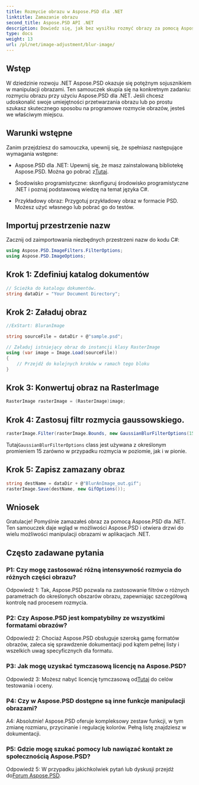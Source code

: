```yaml
---
title: Rozmycie obrazu w Aspose.PSD dla .NET
linktitle: Zamazanie obrazu
second_title: Aspose.PSD API .NET
description: Dowiedz się, jak bez wysiłku rozmyć obrazy za pomocą Aspose.PSD dla .NET. Przewodnik krok po kroku dotyczący płynnej manipulacji obrazami w projektach C#.
type: docs
weight: 13
url: /pl/net/image-adjustment/blur-image/
---
```

## Wstęp

W dziedzinie rozwoju .NET Aspose.PSD okazuje się potężnym sojusznikiem w manipulacji obrazami. Ten samouczek skupia się na konkretnym zadaniu: rozmyciu obrazu przy użyciu Aspose.PSD dla .NET. Jeśli chcesz udoskonalić swoje umiejętności przetwarzania obrazu lub po prostu szukasz skutecznego sposobu na programowe rozmycie obrazów, jesteś we właściwym miejscu.

## Warunki wstępne

Zanim przejdziesz do samouczka, upewnij się, że spełniasz następujące wymagania wstępne:

-  Aspose.PSD dla .NET: Upewnij się, że masz zainstalowaną bibliotekę Aspose.PSD. Można go pobrać z[Tutaj](https://releases.aspose.com/psd/net/).

- Środowisko programistyczne: skonfiguruj środowisko programistyczne .NET i poznaj podstawową wiedzę na temat języka C#.

- Przykładowy obraz: Przygotuj przykładowy obraz w formacie PSD. Możesz użyć własnego lub pobrać go do testów.

## Importuj przestrzenie nazw

Zacznij od zaimportowania niezbędnych przestrzeni nazw do kodu C#:

```csharp
using Aspose.PSD.ImageFilters.FilterOptions;
using Aspose.PSD.ImageOptions;
```

## Krok 1: Zdefiniuj katalog dokumentów

```csharp
// Ścieżka do katalogu dokumentów.
string dataDir = "Your Document Directory";
```

## Krok 2: Załaduj obraz

```csharp
//ExStart: BluranImage

string sourceFile = dataDir + @"sample.psd";

// Załaduj istniejący obraz do instancji klasy RasterImage
using (var image = Image.Load(sourceFile))
{
    // Przejdź do kolejnych kroków w ramach tego bloku
}
```

## Krok 3: Konwertuj obraz na RasterImage

```csharp
RasterImage rasterImage = (RasterImage)image;
```

## Krok 4: Zastosuj filtr rozmycia gaussowskiego.

```csharp
rasterImage.Filter(rasterImage.Bounds, new GaussianBlurFilterOptions(15, 15));
```

 Tutaj`GaussianBlurFilterOptions` class jest używana z określonym promieniem 15 zarówno w przypadku rozmycia w poziomie, jak i w pionie.

## Krok 5: Zapisz zamazany obraz

```csharp
string destName = dataDir + @"BlurAnImage_out.gif";
rasterImage.Save(destName, new GifOptions());
```

## Wniosek

Gratulacje! Pomyślnie zamazałeś obraz za pomocą Aspose.PSD dla .NET. Ten samouczek daje wgląd w możliwości Aspose.PSD i otwiera drzwi do wielu możliwości manipulacji obrazami w aplikacjach .NET.

## Często zadawane pytania

### P1: Czy mogę zastosować różną intensywność rozmycia do różnych części obrazu?

Odpowiedź 1: Tak, Aspose.PSD pozwala na zastosowanie filtrów o różnych parametrach do określonych obszarów obrazu, zapewniając szczegółową kontrolę nad procesem rozmycia.

### P2: Czy Aspose.PSD jest kompatybilny ze wszystkimi formatami obrazów?

Odpowiedź 2: Chociaż Aspose.PSD obsługuje szeroką gamę formatów obrazów, zaleca się sprawdzenie dokumentacji pod kątem pełnej listy i wszelkich uwag specyficznych dla formatu.

### P3: Jak mogę uzyskać tymczasową licencję na Aspose.PSD?

 Odpowiedź 3: Możesz nabyć licencję tymczasową od[Tutaj](https://purchase.aspose.com/temporary-license/) do celów testowania i oceny.

### P4: Czy w Aspose.PSD dostępne są inne funkcje manipulacji obrazami?

A4: Absolutnie! Aspose.PSD oferuje kompleksowy zestaw funkcji, w tym zmianę rozmiaru, przycinanie i regulację kolorów. Pełną listę znajdziesz w dokumentacji.

### P5: Gdzie mogę szukać pomocy lub nawiązać kontakt ze społecznością Aspose.PSD?

 Odpowiedź 5: W przypadku jakichkolwiek pytań lub dyskusji przejdź do[Forum Aspose.PSD](https://forum.aspose.com/c/psd/34).